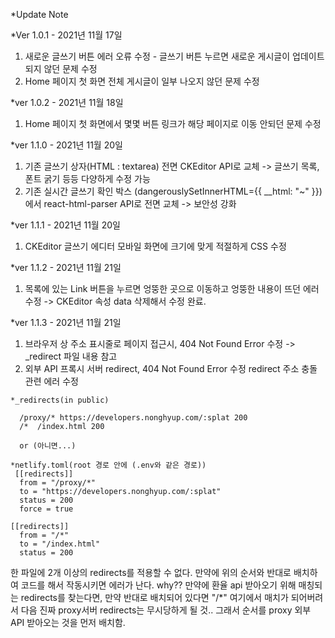 *Update Note
  
  *Ver 1.0.1 - 2021년 11월 17일
   1. 새로운 글쓰기 버튼 에러 오류 수정 - 글쓰기 버튼 누르면 새로운 게시글이 업데이트 되지 않던 문제 수정
   2. Home 페이지 첫 화면 전체 게시글이 일부 나오지 않던 문제 수정

  *ver 1.0.2 - 2021년 11월 18일
   1. Home 페이지 첫 화면에서 몇몇 버튼 링크가 해당 페이지로 이동 안되던 문제 수정

  *ver 1.1.0 - 2021년 11월 20일
   1. 기존 글쓰기 상자(HTML : textarea) 전면 CKEditor API로 교체 -> 글쓰기 목록, 폰트 굵기 등등 다양하게 수정 가능
   2. 기존 실시간 글쓰기 확인 박스 (dangerouslySetInnerHTML={{ __html: "~" }})에서 react-html-parser API로 전면 교체 -> 보안성 강화

  *ver 1.1.1 - 2021년 11월 20일
   1. CKEditor 글쓰기 에디터 모바일 화면에 크기에 맞게 적절하게 CSS 수정

  *ver 1.1.2 - 2021년 11월 21일
   1. 목록에 있는 Link 버튼을 누르면 엉뚱한 곳으로 이동하고 엉뚱한 내용이 뜨던 에러 수정 -> CKEditor 속성 data 삭제해서 수정 완료.
   
  *ver 1.1.3 - 2021년 11월 21일
   1. 브라우저 상 주소 표시줄로 페이지 접근시, 404 Not Found Error 수정 -> _redirect 파일 내용 참고
   2. 외부 API 프록시 서버 redirect, 404 Not Found Error 수정 redirect 주소 충돌 관련 에러 수정
    
    *_redirects(in public)
      
      /proxy/* https://developers.nonghyup.com/:splat 200
      /*  /index.html 200
     
      or (아니면...)
      
    *netlify.toml(root 경로 안에 (.env와 같은 경로))
     [[redirects]]
      from = "/proxy/*"
      to = "https://developers.nonghyup.com/:splat"
      status = 200
      force = true

    [[redirects]]
      from = "/*"
      to = "/index.html"
      status = 200
      
   한 파일에 2개 이상의 redirects를 적용할 수 없다. 만약에 위의 순서와 반대로 배치하여 코드를 해서 작동시키면 에러가 난다.
   why?? 만약에 환율 api 받아오기 위해 매칭되는 redirects를 찾는다면, 만약 반대로 배치되어 있다면 "/*" 여기에서 매치가 되어버려서
   다음 진짜 proxy서버 redirects는 무시당하게 될 것.. 그래서 순서를 proxy 외부 API 받아오는 것을 먼저 배치함.
